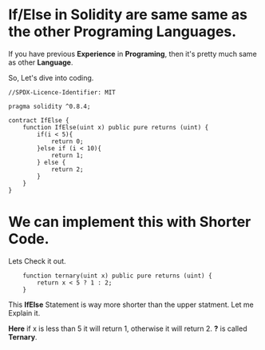 # If/Else in **Solidity** are same same as the other Programing Languages.

If you have previous **Experience** in **Programing**, then it's pretty much same as other **Language**.

So, Let's dive into coding.

```solidity
//SPDX-Licence-Identifier: MIT

pragma solidity ^0.8.4;

contract IfElse {
    function IfElse(uint x) public pure returns (uint) {
        if(i < 5){
            return 0;
        }else if (i < 10){
            return 1;
        } else {
            return 2;
        }
    }
}
```

# We can implement this with Shorter Code.

Lets Check it out.

```solidity
    function ternary(uint x) public pure returns (uint) {
        return x < 5 ? 1 : 2;
    }
```

This **IfElse** Statement is way more shorter than the upper statment. Let me Explain it.

**Here** if x is less than 5 it will return 1, otherwise it will return 2. **?** is called **Ternary**.
